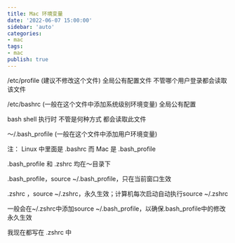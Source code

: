 ```yaml
---
title: Mac 环境变量
date: '2022-06-07 15:00:00'
sidebar: 'auto'
categories:
- mac
tags:
- mac
publish: true
---
```


<a name="`kpfOc`"></a>

/etc/profile (建议不修改这个文件) 全局公有配置文件 不管哪个用户登录都会读取该文件

/etc/bashrc (一般在这个文件中添加系统级别环境变量) 全局公有配置 

bash shell 执行时 不管是何种方式 都会读取此文件

  
～/.bash_profile (一般在这个文件中添加用户环境变量) 

注： Linux 中里面是 .bashrc 而 Mac 是 .bash_profile

.bash_profile 和 .zshrc 均在～目录下

.bash_profile，source ~/.bash_profile，只在当前窗口生效

.zshrc ，source ~/.zshrc，永久生效；计算机每次启动自动执行source ~/.zshrc

一般会在~/.zshrc中添加source ~/.bash_profile，以确保.bash_profile中的修改永久生效

我现在都写在 .zshrc 中
